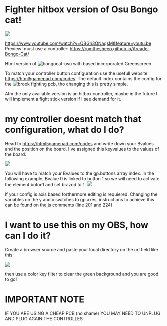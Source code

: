 # Fighter hitbox version of Osu Bongo cat!

![](https://im5.ezgif.com/tmp/ezgif-5-db7217d8d6c3.gif)


https://www.youtube.com/watch?v=QBGh3QNaqsM&feature=youtu.be
Preview! must use a controller:
https://romthesheep.github.io/Arcade-Bongo-Cat/

Html version of ![bongocat-osu](https://github.com/kuroni/bongocat-osu) with based incorporated Greenscreen

To match your controller button configuration use the usefull website https://html5gamepad.com/codes. 
The default index contains the config for the ![brook fighting](https://www.brookaccessory.com/detail/09922855/) pcb, tho changing this is pretty simple.

Atm the only available version is an hitbox controller, maybe in the future I will implement a fight stick version if I see demand for it.

# my controller doesnt match that configuration, what do I do?

Head to https://html5gamepad.com/codes and write down your Bvalues and the position on the board. 
I've assigned this keyvalues to the values of the board:

![](https://i.gyazo.com/22b7d8d1d8ae089f4074d55824894649.png)

You will have to match your Bvalues to the gp.buttons array index.
In the following example, Bvalue 0 is linked to button 1 so we will need to activate the element boton1 and set brazod to 1.
![](https://i.gyazo.com/55ee877594eb8c48ef8f771bd49f71b6.png)

If your config is axis based forthermore editing is requiered.
Changing the variables on the y and x switches to gp.axes, instructions to achieve this can be found on the js comments (line 201 and 224)

# I want to use this on my OBS, how can I do it?

Create a browser source and paste your local directory on the url field like this:

![](https://i.gyazo.com/176f7bfb7af033a2e672b3b4a67cf0b6.png)

then use a color key filter to clear the green background and you are good to go!

# IMPORTANT NOTE
IF YOU ARE USING A CHEAP PCB (no shame) YOU MAY NEED TO UNPLUG AND PLUG AGAIN THE CONTROLLES
